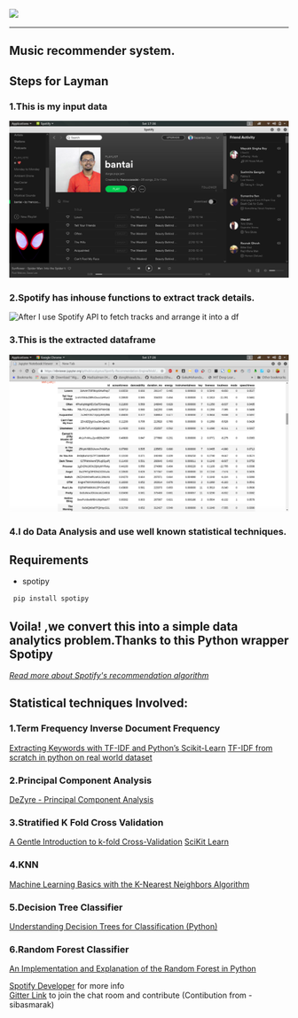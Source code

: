![](https://ucalyptus.github.io/Spotify-Recommendation-Engine/spotify.gif)

***
## Music recommender system.
## Steps for Layman
### 1.This is my input data
![This is my playlist I feed it to ](images/playlist_screenshot.png)
### 2.Spotify has inhouse functions to  extract track details.
![After I use Spotify API to fetch tracks and arrange it into a df ](https://developer.spotify.com/assets/WebAPI_intro.png)
### 3.This is the extracted dataframe
![Dataframe](images/dataframe_screenshot.png)
### 4.I do Data Analysis and use well known statistical techniques.

## Requirements
* spotipy
```bash
 pip install spotipy
```
## Voila! ,we convert this into a simple data analytics problem.Thanks to this Python wrapper Spotipy


*[Read more about Spotify's recommendation algorithm](Implicit-Matrix-Factorization.md)*

## Statistical techniques Involved:
### 1.Term Frequency Inverse Document Frequency
[Extracting Keywords with TF-IDF and Python’s Scikit-Learn](https://kavita-ganesan.com/extracting-keywords-from-text-tfidf/#.XeUx9ugzbcc) 
[TF-IDF from scratch in python on real world dataset](https://towardsdatascience.com/tf-idf-for-document-ranking-from-scratch-in-python-on-real-world-dataset-796d339a4089)

### 2.Principal Component Analysis
[DeZyre - Principal Component Analysis](https://www.dezyre.com/data-science-in-python-tutorial/principal-component-analysis-tutorial#:~:targetText=Principal%20Component%20Analysis%20Tutorial,-As%20you%20get&targetText=The%20main%20idea%20of%20principal,up%20to%20the%20maximum%20extent.)

### 3.Stratified K Fold Cross Validation
[A Gentle Introduction to k-fold Cross-Validation](https://machinelearningmastery.com/k-fold-cross-validation/) 
[SciKit Learn](https://scikit-learn.org/stable/modules/generated/sklearn.model_selection.StratifiedKFold.html)

### 4.KNN
[Machine Learning Basics with the K-Nearest Neighbors Algorithm](https://towardsdatascience.com/machine-learning-basics-with-the-k-nearest-neighbors-algorithm-6a6e71d01761)

### 5.Decision Tree Classifier
[Understanding Decision Trees for Classification (Python)](https://towardsdatascience.com/understanding-decision-trees-for-classification-python-9663d683c952)

### 6.Random Forest Classifier
[An Implementation and Explanation of the Random Forest in Python](https://towardsdatascience.com/an-implementation-and-explanation-of-the-random-forest-in-python-77bf308a9b76) 

[Spotify Developer](https://beta.developer.spotify.com/documentation/web-api/) for more info  
[Gitter Link](https://gitter.im/Spotify-Recommendation-Engine/community) to join the chat room and contribute
(Contibution from - sibasmarak)
